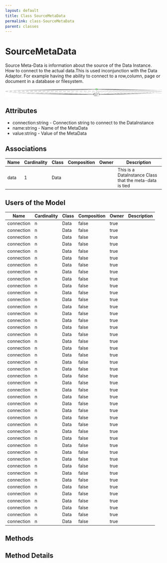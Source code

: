 ```yaml
---
layout: default
title: Class SourceMetaData
permalink: class-SourceMetaData
parent: classes
---
```


# SourceMetaData

Source Meta-Data is information about the source of the Data Instance. How to connect to the actual data.This is used inconjunction with the Data Adaptor. For example having the ability to connect to a row,column, page or document in a database or filesystem.

![Logical Diagram](./logical.png)

## Attributes

* connection:string - Connection string to connect to the DataInstance
* name:string - Name of the MetaData
* value:string - Value of the MetaData


## Associations

| Name | Cardinality | Class | Composition | Owner | Description |
| --- | --- | --- | --- | --- | --- |
| data | 1 | Data |  |  | This is a DataInstance Class that the meta-data is tied |


## Users of the Model

| Name | Cardinality | Class | Composition | Owner | Description |
| --- | --- | --- | --- | --- | --- |
| connection | n | Data | false | true |  |
| connection | n | Data | false | true |  |
| connection | n | Data | false | true |  |
| connection | n | Data | false | true |  |
| connection | n | Data | false | true |  |
| connection | n | Data | false | true |  |
| connection | n | Data | false | true |  |
| connection | n | Data | false | true |  |
| connection | n | Data | false | true |  |
| connection | n | Data | false | true |  |
| connection | n | Data | false | true |  |
| connection | n | Data | false | true |  |
| connection | n | Data | false | true |  |
| connection | n | Data | false | true |  |
| connection | n | Data | false | true |  |
| connection | n | Data | false | true |  |
| connection | n | Data | false | true |  |
| connection | n | Data | false | true |  |
| connection | n | Data | false | true |  |
| connection | n | Data | false | true |  |
| connection | n | Data | false | true |  |
| connection | n | Data | false | true |  |
| connection | n | Data | false | true |  |
| connection | n | Data | false | true |  |
| connection | n | Data | false | true |  |
| connection | n | Data | false | true |  |
| connection | n | Data | false | true |  |
| connection | n | Data | false | true |  |
| connection | n | Data | false | true |  |
| connection | n | Data | false | true |  |
| connection | n | Data | false | true |  |
| connection | n | Data | false | true |  |
| connection | n | Data | false | true |  |
| connection | n | Data | false | true |  |
| connection | n | Data | false | true |  |
| connection | n | Data | false | true |  |
| connection | n | Data | false | true |  |
| connection | n | Data | false | true |  |
| connection | n | Data | false | true |  |
| connection | n | Data | false | true |  |
| connection | n | Data | false | true |  |
| connection | n | Data | false | true |  |
| connection | n | Data | false | true |  |
| connection | n | Data | false | true |  |





## Methods


<h2>Method Details</h2>
    

